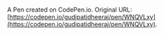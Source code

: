 # 

A Pen created on CodePen.io. Original URL: [https://codepen.io/gudipatidheeraj/pen/WNQVLxy](https://codepen.io/gudipatidheeraj/pen/WNQVLxy).


